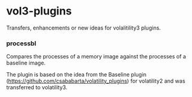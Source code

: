 # vol3-plugins
Transfers, enhancements or new ideas for volalitility3 plugins.

### processbl

Compares the processes of a memory image against the processes of a baseline image.

The plugin is based on the idea from the Baseline plugin (<https://github.com/csababarta/volatility_plugins>) for volatility2 and was transferred to volatility3.

